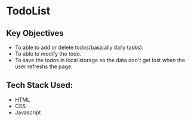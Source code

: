 # TodoList

## Key Objectives 
* To able to add or delete todos(basically daily tasks).
* To able to modify the todo.
* To save the todos in local storage so the data don't get lost when the user refreshs the page.


## Tech Stack Used:
* HTML
* CSS 
* Javascript